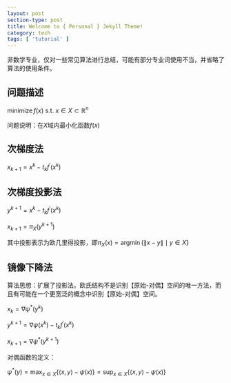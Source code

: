```yaml
---
layout: post
section-type: post
title: Welcome to { Personal } Jekyll Theme!
category: tech
tags: [ 'tutorial' ]
---
```


非数学专业，仅对一些常见算法进行总结，可能有部分专业词使用不当，并省略了算法的使用条件。
## 问题描述
$\operatorname{minimize} f(x)$
$\text {s.t. } x \in X \subset \mathbb{R}^{n}$

问题说明：在$X$域内最小化函数$f(x)$

## 次梯度法
$x_{k+1}= x^{k}-t_{k} f^{\prime}(x^{k})$

## 次梯度投影法
$y^{k+1}=x^{k}-t_{k} f^{\prime}(x^{k})$

$x_{k+1}= \pi_{X}(y^{k+1})$

其中投影表示为欧几里得投影，即$\pi_{X}(x)=\operatorname{argmin}\{\|x-y\| \mid y \in X\}$

## 镜像下降法
算法思想：扩展了投影法。欧氏结构不是识别【原始-对偶】空间的唯一方法，而且有可能在一个更宽泛的概念中识别【原始-对偶】空间。

$x_{k}=\nabla \psi^{*}(y^{k})$

$y^{k+1}=\nabla \psi(x^{k})-t_{k} f^{\prime}(x^{k})$

$x_{k+1}=\nabla \psi^{*}(y^{k+1})$

对偶函数的定义：

$\psi^{*}(y)=\max _{x \in X}\{\langle x, y\rangle-\psi(x)\}=\sup_{x \in X}\{\langle x, y\rangle-\psi(x)\}$
